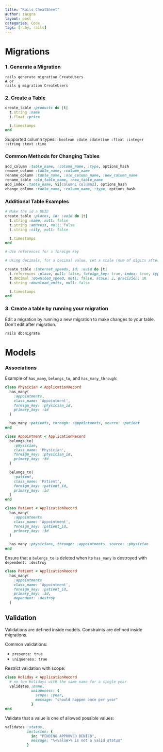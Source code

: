 ```yaml
---
title: "Rails CheatSheet"
author: zacgra
layout: post
categories: Code
tags: [ruby, rails]
---
```


# Migrations

### 1. Generate a Migration

```console
rails generate migration CreateUsers
# or
rails g migration CreateUsers
```

### 2. Create a Table

```rb
create_table :products do |t|
  t.string :name
  t.float :price

  t.timestamps
end
```

Supported column types: `:boolean :date :datetime :float :integer :string :text :time`

### Common Methods for Changing Tables

```rb
add_column :table_name, :column_name, :type, options_hash
remove_column :table_name, :column_name
rename_column :table_name, :old_column_name, :new_column_name
rename_table :old_table_name, :new_table_name
add_index :table_name, %i[column1 column2], options_hash
change_column :table_name, :column_name, :type, options_hash
```

### Additional Table Examples

```rb
# Make the id a UUID
create_table :places, id: :uuid do |t|
  t.string :name, null: false
  t.string :address, null: false
  t.string :city, null: false

  t.timestamps
end
```

```rb
# Use references for a foreign key

# Using decimals, for a decimal value, set a scale (num of digits after period) and precision (total numbers)

create_table :internet_speeds, id: :uuid do |t|
  t.references :place, null: false, foreign_key: true, index: true, type: :uuid
  t.decimal :download_speed, null: false, scale: 2, precision: 10
  t.string :download_units, null: false

  t.timestamps
end
```

<!-- ### Adding Column Modifiers -->

### 3. Create a table by running your migration

Edit a migration by running a new migration to make changes to your table. Don't edit after migration.

```console
rails db:migrate
```

# Models

### Associations

Example of `has_many`, `belongs_to`, and `has_many_through`:

```rb
class Physician < ApplicationRecord
  has_many(
    :appointments,
    class_name: 'Appointment',
    foreign_key: :physician_id,
    primary_key: :id
  )

  has_many :patients, through: :appointments, source: :patient
end

class Appointment < ApplicationRecord
  belongs_to(
    :physician,
    class_name: 'Physician',
    foreign_key: :physician_id,
    primary_key: :id
  )

  belongs_to(
    :patient,
    class_name: 'Patient',
    foreign_key: :patient_id,
    primary_key: :id
  )
end

class Patient < ApplicationRecord
  has_many(
    :appointments
    class_name: 'Appointment',
    foreign_key: :patient_id,
    primary_key: :id
  )

  has_many :physicians, through: :appointments, source: :physician
end
```

Ensure that a `belongs_to` is deleted when its `has_many` is destroyed with `dependent: :destroy`

```rb
class Patient < ApplicationRecord
  has_many(
    :appointments
    class_name: 'Appointment',
    foreign_key: :patient_id,
    primary_key: :id,
    dependent: :destroy
  )
```

## Validation

Validations are defined inside models.
Constraints are defined inside migrations.

Common validations:

- `presence: true`
- `uniqueness: true`

Restrict validation with scope:

```rb
class Holiday < ApplicationRecord
  # no two Holidays with the same name for a single year
  validates :name,
            uniqueness: {
              scope: :year,
              message: "should happen once per year"
            }
end
```

Validate that a value is one of allowed possible values:

```rb
validates :status,
          inclusion: {
            in: "PENDING APPROVED DENIED",
            message: "%<value>% is not a valid status"
          }
```
